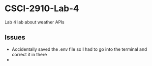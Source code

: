 # CSCI-2910-Lab-4
Lab 4 lab about weather APIs

## Issues
- Accidentally saved the .env file so I had to go into the terminal and correct it in there
- 
